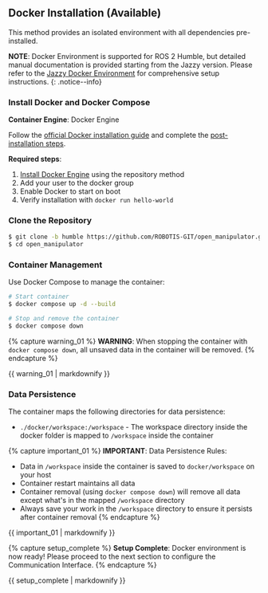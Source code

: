 ## Docker Installation (Available)

This method provides an isolated environment with all dependencies pre-installed.

**NOTE**: Docker Environment is supported for ROS 2 Humble, but detailed manual documentation is provided starting from the Jazzy version. Please refer to the [Jazzy Docker Environment](/docs/en/platform/openmanipulator_x/quick_start_guide/#docker-environment) for comprehensive setup instructions.
{: .notice--info}

### Install Docker and Docker Compose

**Container Engine**: Docker Engine

Follow the [official Docker installation guide](https://docs.docker.com/engine/install/ubuntu/) and complete the [post-installation steps](https://docs.docker.com/engine/install/linux-postinstall/).

**Required steps**:
1. [Install Docker Engine](https://docs.docker.com/engine/install/ubuntu/) using the repository method
2. Add your user to the docker group
3. Enable Docker to start on boot
4. Verify installation with `docker run hello-world`

### Clone the Repository
```bash
$ git clone -b humble https://github.com/ROBOTIS-GIT/open_manipulator.git
$ cd open_manipulator
```

### Container Management
Use Docker Compose to manage the container:

```bash
# Start container
$ docker compose up -d --build

# Stop and remove the container
$ docker compose down
```

{% capture warning_01 %}
**WARNING**: When stopping the container with `docker compose down`, all unsaved data in the container will be removed.
{% endcapture %}
<div class="notice--warning">{{ warning_01 | markdownify }}</div>

### Data Persistence
The container maps the following directories for data persistence:

- `./docker/workspace:/workspace` - The workspace directory inside the docker folder is mapped to `/workspace` inside the container

{% capture important_01 %}
**IMPORTANT**: Data Persistence Rules:

- Data in `/workspace` inside the container is saved to `docker/workspace` on your host
- Container restart maintains all data
- Container removal (using `docker compose down`) will remove all data except what's in the mapped `/workspace` directory
- Always save your work in the `/workspace` directory to ensure it persists after container removal
{% endcapture %}
<div class="notice--danger">{{ important_01 | markdownify }}</div>

{% capture setup_complete %}
**Setup Complete**: Docker environment is now ready! Please proceed to the next section to configure the Communication Interface.
{% endcapture %}
<div class="notice--success">{{ setup_complete | markdownify }}</div> 